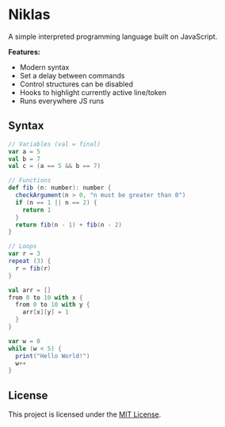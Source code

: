 # Niklas

A simple interpreted programming language built on JavaScript.

**Features:**
  - Modern syntax
  - Set a delay between commands
  - Control structures can be disabled
  - Hooks to highlight currently active line/token
  - Runs everywhere JS runs

## Syntax
```scala
// Variables (val = final)
var a = 5
val b = 7
val c = (a == 5 && b == 7)

// Functions
def fib (n: number): number {
  checkArgument(n > 0, "n must be greater than 0")
  if (n == 1 || n == 2) {
    return 1
  }
  return fib(n - 1) + fib(n - 2)
}

// Loops
var r = 3
repeat (3) {
  r = fib(r)
}

val arr = []
from 0 to 10 with x {
  from 0 to 10 with y {
    arr[x][y] = 1
  }
}

var w = 0
while (w < 5) {
  print("Hello World!")
  w++
}
```

## License

This project is licensed under the [MIT License](https://github.com/lukasnehrke/niklas/blob/main/LICENSE).
